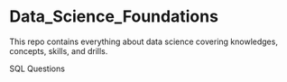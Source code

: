 # Data_Science_Foundations
This repo contains everything about data science covering knowledges, concepts, skills, and drills. 

SQL Questions
